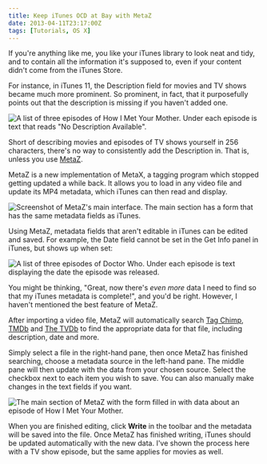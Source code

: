 ```yaml
---
title: Keep iTunes OCD at Bay with MetaZ
date: 2013-04-11T23:17:00Z
tags: [Tutorials, OS X]
---
```


If you're anything like me, you like your iTunes library to look neat and tidy,
and to contain all the information it's supposed to, even if your content didn't
come from the iTunes Store.

For instance, in iTunes 11, the Description field for movies and TV shows became
much more prominent. So prominent, in fact, that it purposefully points out that
the description is missing if you haven't added one.

![A list of three episodes of How I Met Your Mother. Under each episode is text that reads "No Description Available".](/img/2013-04-No_Description_Available.png)

Short of describing movies and episodes of TV shows yourself in 256 characters,
there's no way to consistently add the Description in. That is, unless you use
[MetaZ](http://griff.github.io/metaz/). <!-- more -->

MetaZ is a new implementation of MetaX, a tagging program which stopped getting
updated a while back. It allows you to load in any video file and update its MP4
metadata, which iTunes can then read and display.

![Screenshot of MetaZ's main interface. The main section has a form that has the same metadata fields as iTunes.](/img/2013/04/11/MetaZ_Main_Window.png)

Using MetaZ, metadata fields that aren't editable in iTunes can be edited and
saved. For example, the Date field cannot be set in the Get Info panel in
iTunes, but shows up when set:

![A list of three episodes of Doctor Who. Under each episode is text displaying the date the episode was released.](/img/2013-04-Episode_Dates.png)

You might be thinking, "Great, now there's _even more_ data I need to find so
that my iTunes metadata is complete!", and you'd be right. However, I haven't
mentioned the best feature of MetaZ.

After importing a video file, MetaZ will automatically search
[Tag Chimp](http://www.tagchimp.com), [TMDb](http://www.themoviedb.org) and
[The TVDb](http://thetvdb.com) to find the appropriate data for that file,
including description, date and more.

Simply select a file in the right-hand pane, then once MetaZ has finished
searching, choose a metadata source in the left-hand pane. The middle pane will
then update with the data from your chosen source. Select the checkbox next to
each item you wish to save. You can also manually make changes in the text
fields if you want.

![The main section of MetaZ with the form filled in with data about an episode of How I Met Your Mother.](/img/2013-04-MetaZ_Loaded_Metadata.png)

When you are finished editing, click **Write** in the toolbar and the metadata
will be saved into the file. Once MetaZ has finished writing, iTunes should be
updated automatically with the new data. I've shown the process here with a TV
show episode, but the same applies for movies as well.

